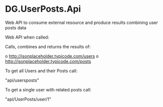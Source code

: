 # DG.UserPosts.Api
Web API to consume external resource and produce results combining user posts data

Web API when called:

Calls, combines and returns the results of:

o http://jsonplaceholder.typicode.com/users 
o http://jsonplaceholder.typicode.com/posts

To get all Users and their Posts call:

"api/usersposts"

To get a single user with related posts call:

"api/UserPosts/user/1"





